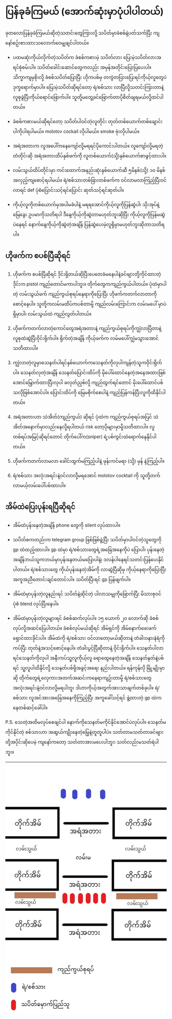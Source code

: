 # ပြန်ခုခံကြမယ် (အောက်ဆုံးမှာပုံပါပါတယ်)

ခုတလောပြန်ခုခံကြမယ်ဆိုတဲ့သတင်းတွေကြားလို့ သပိတ်မှာခံစစ်နဲ့ပတ်သက်ပြီး ကျနော်စဥ်းစားထားသလောက်‌ဝေမျှချင်ပါတယ်။

- ပထမဆုံးကိုယ်လိုက်တဲ့သပိတ်က ခံစစ်ကစားမဲ့ သပိတ်လား ပြေးမဲ့သပိတ်လားအရင်စုံစမ်းပါ။
  သပိတ်ခေါင်းဆောင်တွေကလည်း အမှန်အတိုင်းပြောပြပေးပါ။ သိက္ခာကျမှစိုးလို့ ခံစစ်သပိတ်ပြောပြီး ဟိုကပစ်မှ တကွဲတပြားပြေးရင်ကိုယ့်လူတွေပဲဒုက္ခရောက်မှာပါ။
  ပြေးမဲ့သပိတ်ဆိုရင်တော့ ရဲ/စစ်သား လာပြီလို့သတင်းကြားတာနဲ့လူစုခွဲပြီးကိုယ်ရောင်ဖြောက်ပါ။ သူတို့မတွေ့ခင်ဖြောက်တာပိုစိတ်ချရမယ်လို့ထင်ပါတယ်။

- ခံစစ်ကစားမယ်ဆိုရင်တော့ သပိတ်ပါဝင်တဲ့လူတိုင်း တုတ်တစ်ယောက်တစ်ချောင်းပါကိုပါရပါမယ်။ molotov cockail လိုပါမယ်။ smoke ဗုံးလိုပါမယ်။

- အရံအတားက လူအပေါ်ကနေကျော်လို့မရရင်ပိုကောင်းပါတယ်။ လူကျော်လို့မရတဲ့တံတိုင်းဆို အရံအတားထိပ်နှစ်ဖက်ကို လူတစ်ယောက်(သို့)နှစ်ယောက်စာဖွင့်ထားပါ။

- လမ်းသွယ်ထိပ်တိုင်းမှာ ကင်းထောက်အနည်းဆုံးနှစ်ယောက်ဆီ ၅မိနစ်(သို့) ၁၀ မိနစ်အလှည့်ကျစောင့်ရပါမယ်။ ရဲ/စစ်သားတစ်ခြားတစ်ဖက်က ဝင်လာမလာကြည့်ပြီးဝင်လာရင် def ပုံစံပြောင်းသင့်ရင်ပြောင်း ဆုတ်သင့်ရင်ဆုတ်ပါ။

- ကိုယ့်လူကိုတစ်ယောက်မှအပါမခံပါနဲ့ မရရအောင်ကိုယ့်လူကိုပြန်ဆွဲပါ၊ သိုးအုပ်နဲ့မြေခွေး ဥပမာကိုသတိရပါ ဒီနေ့ကိုယ့်ကိုဆွဲတာမဟုတ်ဘူးဆိုပြီး ကိုယ့်လူကိုပြန်မဆွဲပဲနေရင် နောက်နေ့ကိုယ့်ကိုဆွဲတဲ့အချိန် ပြန်ဆွဲပေးမဲ့လူရှိမှာမဟုတ်ဘူးဆိုတာသတိရပါ။

## ဟိုဖက်က စပစ်ပြီဆိုရင်

1. ဟိုဖက်က စပစ်ပြီဆိုရင် ဒိုင်းရှိတယ်ဆိုပြီးပေတေခံမနေပါနဲ့ခင်ဗျားတို့ကိုင်ထားတဲ့ဒိုင်းက pistol ကျည်တောင်မကာပါဘူး။ တိုက်တွေကကျည်ကွယ်ပါတယ်။ ပုံထဲမှာပါတဲ့ လမ်းသွယ်ဖက် ကျည်ကွယ်စုရပ်နေရာကိုပြေးပြီး ဟိုဖက်ကတက်လာတာကို စောင့်နေပါ။ သူတို့ကလမ်းမထိပ်ကပစ်တာမို့ ကျည်လမ်းကြောင်းက လမ်းမပေါ် မှာပဲရှိမှာပါ၊ လမ်းသွယ်ထဲ ကျည်လွတ်ပါတယ်။

2. ဟိုဖက်ကတက်လာတဲ့ကောင်တွေအရံအတားနဲ့ ကျည်ကွယ်စုရပ်ကိုကျွံလာပြီတာနဲ့လူစုထဲဆွဲပြီးဝိုင်းရိုက်ပါ။ ရိုက်တဲ့အချိန် ကိုယ့်ဖက်က လမ်မပေါ်ကျွံမသွားအောင်သတိထားပါ။

3. ကျွံလာတဲ့လူမှာသေနတ်ပါရင်နှစ်ယောက်ကသေနတ်ကိုလုပါကျန်တဲ့သူကဝိုင်းရိုက်ပါ။ သေနတ်လုတဲ့အချိန် သေနတ်ပြောင်းထိပ်ကို မိုပေါ်ထောင်နေတဲ့အနေအထားဖြစ်အောင်မြှောက်ထားပြီးလုပါ ခလုတ်ညှစ်လို့ ကျည်ထွက်ရင်တောင် မိုးပေါ်ထောင်ပစ်သလိုဖြစ်အောင်ပါ။ ပြောင်းထိပ်ကို မြေမစိုက်စေပါနဲ့ ကျည်ပြန်ကန်ပြီးလူကိုထိနိုင်ပါတယ်။

4. အရံအတားဟာ သဲအိတ်(ကျည်ကွယ်) ဆိုရင် ပုံထဲက ကျည်ကွယ်စုရပ်အပြင် သဲအိတ်အနောက်မှာလည်းနေလို့ရပါတယ် risk တော့ပိုများမှာမို့သတိထားပါ။ လူတစ်ရပ်အမြင့်ဆိုရင်တောင် တိုက်ပေါ်က(sniper) ရဲ့ပစ်ကွင်းထဲရောက်နေနိုင်ပါတယ်။

5. ဟိုဖက်ကတက်လာမလာ ခေါင်းထွက်မကြည့်ပါနဲ့ ဖုန်းကင်မရာ (သို့) မှန် နဲ့ကြည့်ပါ။

6. ရဲ/စစ်သား အလုံးအရင်းနဲ့ဝင်လာလို့မရအောင် molotov cocktail ကို သူတို့တက်လာမယ့်လမ်းပေါ်ပစ်ထားပါ။

## အိမ်ထဲပြေးပုန်းရပြီဆိုရင်

- အိမ်ထဲပုန်းနေတဲ့အချိန် phone တွေကို silent လုပ်ထားပါ။

- သပိတ်စကတည်းက telegram group ဖြစ်ဖြစ်ဖွဲ့ပြီး သပိတ်မှာပါဝင်တဲ့သူတွေကို gp ထဲထည့်ထားပါ။ gp ထဲမှာ ရဲ/စစ်သားတွေရဲ့အခြေအနေကိုပဲ ပြောပါ၊ ပုန်းနေတဲ့ အချိန်ဘယ်သူကဘယ်မှာပုန်းနေတယ်မပြောပါနဲ့၊ ဒလန်ပါနေရင်သတင်းပြန်ပေးနိုင်ပါတယ်။ ရဲ/စစ်သားတွေ ကိုယ်ပုန်းနေတဲ့အိမ်ကို လာဆွဲပြီဆိုမှ ကိုယ့်နေရာကိုပြောပြီးအကူအညီတောင်းချင်တောင်းပါ။ သပိတ်ပြီးရင် gp ပြန်ဖျက်ပါ။

- အိမ်ထဲမှာပုန်းတဲ့လူနည်းရင် သပိတ်နဲ့ဆိုင်တဲ့ ပါလာသမျှကိုဖြောက်ပြီး မိသားစုဝင်ပုံစံ blend လုပ်ပြီးနေပါ။

- အိမ်ထဲမှာပုန်းတဲ့လူများရင် ခံစစ်ဆက်လုပ်ပါ။ ၁၅ ယောက် ၂၀ လောက်ဆို ခံစစ်လုပ်လို့အဆင်ပြေပါတယ်။
  ခံစစ်လုပ်မယ်ဆိုရင် အိမ်ရှင်ကို အိမ်နောက်ဖေးဖက်ရှောင်ထားခိုင်းပါ။ အိမ်ထဲကို ရဲ/စစ်သား ဝင်လာတော့မယ်ဆိုတာနဲ့ တံခါးဝနားနံရံကိုကပ်ပြီး တုတ်နဲ့အသင့်စောင့်နေပါ။ တံခါးပွင့်ပြီဆိုတာနဲ့ ဝိုင်းရိုက်ပါ။ သေနတ်ပါလာရင်သေနတ်ကိုလုပါ အနီးကပ်သူ့လူကိုယ့်လူ ရောထွေနေတဲ့အချိန် သေနတ်နတ်နဲ့ပစ်ရင် သူ့လူပါထိနိုင်လို့ သေနတ်ပစ်ဖို့အခွင့်အရေး နည်းပါတယ်။ ရန်ကုန်လို မြို့မျိုးမှာဆို တိုက်တွေရဲ့လှေကားအတက်အဆင်းကနေရာကျဥ်းတာမို့ ရဲ/စစ်သားတွေ အလုံးအရင်းနဲ့ဝင်လာလို့မရပါဘူး ဒါဟာကိုယ့်အတွက်အားသာချက်တစ်ခုပါ။ ရဲ/စစ်သား လူအင်အားအခြေအနေကိုကြည့်ပြီး အကူခေါ်သင့်ရင် ဖွဲ့ထားတဲ့ gp ထဲကနေတစ်ဆင့်ခေါ်ပါ။

P.S. သေတဲ့အထိမလုပ်စေချင်ပါ နောက်ကိုသေနတ်မကိုင်နိုင်အောင်ပဲလုပ်ပါ။ သေနတ်မကိုင်နိုင်တဲ့ စစ်သားဟာ အဆွယ်ကျိုးနေတဲ့မြွေနဲ့တူတူပါပဲ။ သတ်တာမသတ်တာခင်ဗျားတို့အပိုင်းဆိုပေမဲ့ ကျနော်ကတော့ သတ်တာအားမပေးပါဘူး၊ သတ်လည်းမသတ်ရဲပါဘူး။

---

![Protest Image](defence.jpg "Protest Demo")
